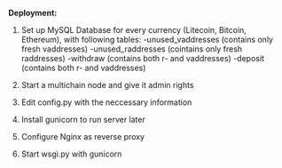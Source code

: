 **Deployment:**

1. Set up MySQL Database for every currency (Litecoin, Bitcoin, Ethereum), with following tables:
	-unused_vaddresses (contains only fresh vaddresses)
	-unused_raddresses (cointains only fresh raddresses)
	-withdraw (contains both r- and vaddresses)
	-deposit (contains both r- and vaddresses)


2. Start a multichain node and give it admin rights

3. Edit config.py with the neccessary information

4. Install gunicorn to run server later

5. Configure Nginx as reverse proxy 

6. Start wsgi.py with gunicorn